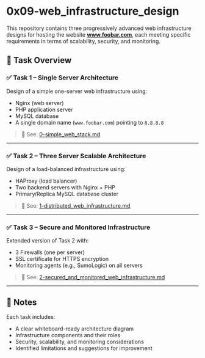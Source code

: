 # 0x09-web_infrastructure_design

This repository contains three progressively advanced web infrastructure designs for hosting the website **www.foobar.com**, each meeting specific requirements in terms of scalability, security, and monitoring.

## 📌 Task Overview

### ✅ Task 1 – Single Server Architecture

Design of a simple one-server web infrastructure using:

- Nginx (web server)
- PHP application server
- MySQL database
- A single domain name (`www.foobar.com`) pointing to `8.8.8.8`

> 📄 See: [0-simple_web_stack.md](./0-simple_web_stack.md)

---

### ✅ Task 2 – Three Server Scalable Architecture

Design of a load-balanced infrastructure using:

- HAProxy (load balancer)
- Two backend servers with Nginx + PHP
- Primary/Replica MySQL database cluster

> 📄 See: [1-distributed_web_infrastructure.md](./1-distributed_web_infrastructure.md)

---

### ✅ Task 3 – Secure and Monitored Infrastructure

Extended version of Task 2 with:

- 3 Firewalls (one per server)
- SSL certificate for HTTPS encryption
- Monitoring agents (e.g., SumoLogic) on all servers

> 📄 See: [2-secured_and_monitored_web_infrastructure.md](./2-secured_and_monitored_web_infrastructure.md)

---

## 📝 Notes

Each task includes:

- A clear whiteboard-ready architecture diagram
- Infrastructure components and their roles
- Security, scalability, and monitoring considerations
- Identified limitations and suggestions for improvement
